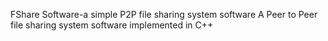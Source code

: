FShare Software-a simple P2P file sharing system software
A Peer to Peer file sharing system software implemented in C++
